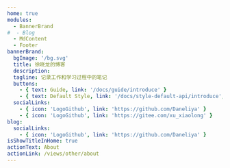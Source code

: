 ```yaml
---
home: true
modules:
  - BannerBrand
#  - Blog
  - MdContent
  - Footer
bannerBrand:
  bgImage: '/bg.svg'
  title: 徐晓龙的博客
  description: 
  tagline: 记录工作和学习过程中的笔记
  buttons:
    - { text: Guide, link: '/docs/guide/introduce' }
    - { text: Default Style, link: '/docs/style-default-api/introduce', type: 'plain' }
  socialLinks:
    - { icon: 'LogoGithub', link: 'https://github.com/Daneliya' }
    - { icon: 'LogoGithub', link: 'https://gitee.com/xu_xiaolong' }
blog:
  socialLinks:
    - { icon: 'LogoGithub', link: 'https://github.com/Daneliya' }
isShowTitleInHome: true
actionText: About
actionLink: /views/other/about
---
```


